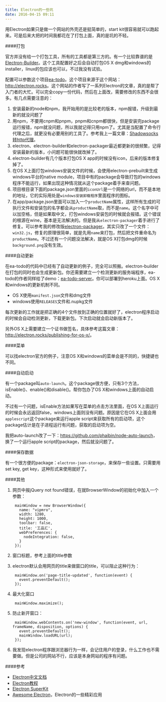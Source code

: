 ```yaml
---
title: Electron的一些坑
date: 2016-04-15 09:11
---
```

用Electron如果只是做一个网站的外壳还是挺简单的，start kit很容易就可以跑起来。可是后来大把的时间我都花在了打包上面，真的是坑的不轻。

####打包

官方并没有给一个打包工具，所有的工具都是第三方的。有一个比较靠谱的是[Electron-Builder](https://github.com/electron-userland/electron-builder)。这个工具配置好之后会自动打包OS X dmg和windows的installer，linux的包应该也可以，不过我没有试验。

配置可以参数这个项目[ea-todo](https://github.com/Vj3k0/ea-todo)。这个项目来源于这个网站：<http://electron.rocks>。这个网站的作者写了一系列Electron的文章，真的是帮了入门者的大忙。可以完全copy一份代码，然后在上面改，需要修改的东西不会很多。有几点需要注意的：

1. 安装最新的node和npm，我开始用的是比较老的版本，npm报错，升级到最新的就没问题了
1. 用npm，不要用cnpm和pnpm，pnpm和cnpm都很快，但是安装完package运行报错，npm就没问题，所以我就记得只用npm了。尤其是当配置了命令行代理之后，就更没有必要用别的工具了。参考我上一篇文章：[Shadowsocks转http代理](http://phaibin.tk/2016/04/14/shadowsockszhuan-httpdai-li)。
1. electron、electron-builder和electron-packager最近都更新的很频繁，记得安装最新的版本，小问题可能很快就改掉了。
1. electron-builder有几个版本打包OS X app的时候没有icon，后来的版本修复掉了。
1. 在OS X上面打包windows安装文件的时候，会使用electron-prebuilt来生成windows平台的native module，项目中有的package会导致打包的windows程序不能运行，如果出现这种情况就从这个package着手来查问题。
1. 项目根目录下面的package.json里面的`iconUrl`是一个网络的url，而不是本地的地址，它的实际用处是`windows安装卸载程序`里面程序的图标。
1. 在app/package.json里面可以加入一个`productName`属性，这样所有生成的可执行文件和安装包的名字都会从`productName`取，而不是`name`。这个名字中可以加空格，但是如果取中文，打包windows安装包的时候就会报错。这个错误的根源在wine，基本是无法解决的。但是我从`electron-packager`着手进行了修复。可以参考我的修改版[electron-packager](https://github.com/phaibin/electron-packager)。其实只改了一个文件：`win32.js`，修复的原理很简单，就是先用`name`来打包，然后把文件重命名为`productName`。不过还有一个问题没法解决，就是OS X打包dmg的时候`background.png`没有生效。

####自动更新

在ea-todo的代码中已经有了自动更新的例子，完全可以照搬。electron-builder在打包的同时也会生成更新包。你还需要建立一个检测更新的服务端程序，ea-todo的作者同样给了demo：[ea-todo-server](https://github.com/Vj3k0/ea-todo-server)。你可以部署到heroku上面。OS X和windows的更新机制不同。

- OS X使用`manifest.json`文件和dmg文件
- windows使用`RELEASES`文件和.nupkg文件

每次更新的工作就是把正确的4个文件放到正确的位置就好了，electron程序启动的时候会自动检测更新，下载更新包。下次启动就会启动新版本了。

另外OS X上需要建立一个证书做签名，具体参考这篇文章：<http://electron.rocks/publishing-for-os-x/>。

####菜单

可以找electron官方的例子，注意OS X和windows的菜单会是不同的，快捷键也不同。

####自动启动

有一个package叫`auto-launch`。这个package很方便，只有3个方法，isEnable()、enable()和disable()。帮你包办了OS X和windows上面的自动启动。

不过有一个问题，isEnable方法如果写在菜单的点击方法里面，在OS X上面运行的时候会永远返回false，windows上面则没有问题。原因是它在OS X上面会用`applescript`这个package来运行apple script来获取所有的启动项，这个package估计是在子进程运行有问题，获取的启动项为空。

我把auto-launch改了一下：<https://github.com/phaibin/node-auto-launch>，换了一个运行apple script的package，然后就没问题了。

####保存数据

有一个很方便的package：`electron-json-storage`，来保存一些设置。只需要用 set key, get key，这种形式来使用就好了。

####其他

1. 网页中报jQuery not found错误，在就BrowserWindow的初始化中加入一个参数：

        mainWindow = new BrowserWindow({
          name: "vipmro",
          width: 1280,
          height: 1000,
          toolbar: false,
          title: '工品汇',
          webPreferences: {
            nodeIntegration: false,
          }
        });
1. 窗口标题，参考上面的title参数
1. electron默认会用网页的title来做窗口的title，可以阻止这种行为：

        mainWindow.on('page-title-updated', function(event) {
          event.preventDefault();
        });
1. 最大化窗口

        mainWindow.maximize(); 
1. 防止新开窗口：

        mainWindow.webContents.on('new-window', function(event, url, frameName, disposition, options) {
          event.preventDefault();
          mainWindow.loadURL(url);
        });
1. 我发现electron程序跟浏览器行为一样，会记住用户的登录，什么工作也不需要做。但是公司的网站不行，应该是本身网站的程序有问题。

####参考

- [Electron中文文档](https://www.gitbook.com/book/wizardforcel/electron-doc/details)
- [Electron教程](http://electron.rocks)
- [Electron SuperKit](https://github.com/Aluxian/electron-superkit)
- [Awesome Electron](https://github.com/sindresorhus/awesome-electron)，Electron的一些精彩应用










